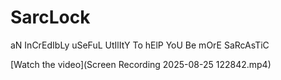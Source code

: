 # SarcLock
aN InCrEdIbLy uSeFuL UtIlItY To hElP YoU Be mOrE SaRcAsTiC

[Watch the video](Screen Recording 2025-08-25 122842.mp4)

